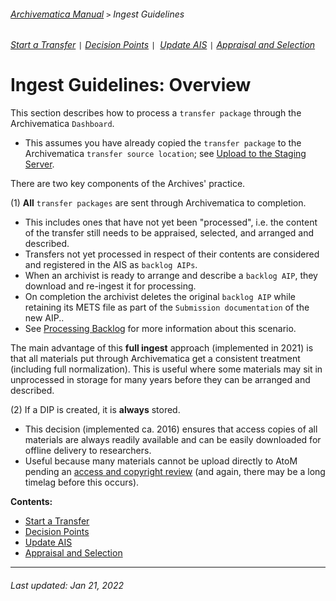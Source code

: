 ###### [Archivematica Manual](../README.md) `>` Ingest Guidelines
###### [Start a Transfer](start-transfer.md) `|` [Decision Points](decision-points.md) `| `[Update AIS](update-ais.md) `|` [Appraisal and Selection](appraisal-and-selection.md)

# Ingest Guidelines: Overview
This section describes how to process a `transfer package` through the Archivematica `Dashboard`.
- This assumes you have already copied the `transfer package` to the Archivematica `transfer source location`; see [Upload to the Staging Server](../pre-ingest-actions/upload-to-the-staging-server.md).

There are two key components of the Archives' practice.

(1) **All** `transfer packages` are sent through Archivematica to completion.
- This includes ones that have not yet been "processed", i.e. the content of the transfer still needs to be appraised, selected, and arranged and described.
- Transfers not yet processed in respect of their contents are considered and registered in the AIS as `backlog AIPs`.
- When an archivist is ready to arrange and describe a `backlog AIP`, they download and re-ingest it for processing.
- On completion the archivist deletes the original `backlog AIP` while retaining its METS file as part of the `Submission documentation` of the new AIP..
- See [Processing Backlog](../ingest-scenrios/processing-backlog.md) for more information about this scenario.

The main advantage of this **full ingest** approach (implemented in 2021) is that all materials put through Archivematica get a consistent treatment (including full normalization). This is useful where some materials may sit in unprocessed in storage for many years before they can be arranged and described.

(2) If a DIP is created, it is **always** stored.
- This decision (implemented ca. 2016) ensures that access copies of all materials are always readily available and can be easily downloaded for offline delivery to researchers.
- Useful because many materials cannot be upload directly to AtoM pending an [access and copyright review](../dip-management/access-and-privacy-review.md) (and again, there may be a long timelag before this occurs).

**Contents:**
- [Start a Transfer](start-transfer.md)
- [Decision Points](decision-points.md)
- [Update AIS](update-ais.md)
- [Appraisal and Selection](appraisal-and-selection.md)

---
###### Last updated: Jan 21, 2022

